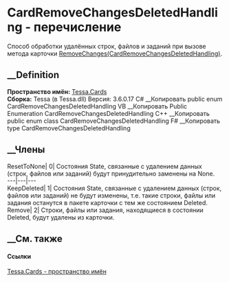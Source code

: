 # CardRemoveChangesDeletedHandling - перечисление
Способ обработки удалённых строк, файлов и заданий при вызове метода карточки
[RemoveChanges(CardRemoveChangesDeletedHandling)](M_Tessa_Cards_Card_RemoveChanges.htm).
## __Definition
 **Пространство имён:** [Tessa.Cards](N_Tessa_Cards.htm)  
 **Сборка:** Tessa (в Tessa.dll) Версия: 3.6.0.17
C# __Копировать
     public enum CardRemoveChangesDeletedHandling
VB __Копировать
     Public Enumeration CardRemoveChangesDeletedHandling
C++ __Копировать
     public enum class CardRemoveChangesDeletedHandling
F# __Копировать
     type CardRemoveChangesDeletedHandling
##  __Члены
ResetToNone| 0|  Состояния State, связанные с удалением данных (строк, файлов
или заданий) будут принудительно заменены на None.  
---|---|---  
KeepDeleted| 1|  Состояния State, связанные с удалением данных (строк, файлов
или заданий) не будут изменены, т.е. такие строки, файлы или задания останутся
в пакете карточки с тем же состоянием Deleted.  
Remove| 2|  Строки, файлы или задания, находящиеся в состоянии Deleted, будут
удалены из карточки.  
## __См. также
#### Ссылки
[Tessa.Cards - пространство имён](N_Tessa_Cards.htm)
